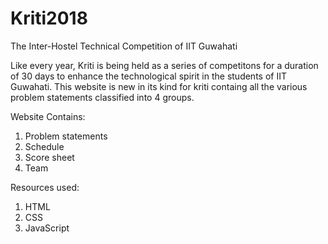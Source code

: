  # Kriti2018
The Inter-Hostel Technical Competition of IIT Guwahati

Like every year, Kriti is being held as a series of competitons for a duration of 30 days to enhance the technological spirit in the students of IIT Guwahati.
This website is new in its kind for kriti containg all the various problem statements classified into 4 groups.

Website Contains:
1. Problem statements
2. Schedule 
3. Score sheet
4. Team 

Resources used:
1. HTML 
2. CSS
3. JavaScript
